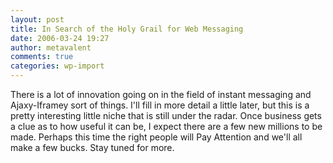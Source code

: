 ```yaml
---
layout: post
title: In Search of the Holy Grail for Web Messaging
date: 2006-03-24 19:27
author: metavalent
comments: true
categories: wp-import
---
```

<div>There is a lot of innovation going on in the field of instant messaging and Ajaxy-Iframey sort of things. I'll fill in more detail a little later, but this is a pretty interesting little niche that is still under the radar. Once business gets a clue as to how useful it can be, I expect there are a few new millions to be made. Perhaps this time the right people will Pay Attention and we'll all make a few bucks.  Stay tuned for more.
</div>
